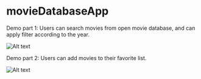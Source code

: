# movieDatabaseApp
Demo part 1:  Users can search movies from open movie database, and can apply filter according to the year.

![Alt text](/demo/movieDemo01.gif?raw=true "movieDemo01")


Demo part 2:  Users can add movies to their favorite list.

![Alt text](/demo/movieDemo02.gif?raw=true "movieDemo01")



